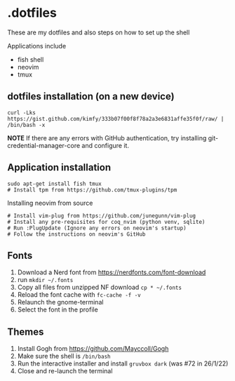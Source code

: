 # .dotfiles
These are my dotfiles and also steps on how to set up the shell

Applications include
- fish shell
- neovim
- tmux

## dotfiles installation (on a new device)

```fish
curl -Lks https://gist.github.com/kimfy/333b07f00f8f78a2a3e6831affe35f0f/raw/ | /bin/bash -x
```

**NOTE**
If there are any errors with GitHub authentication, try installing git-credential-manager-core and configure it.

## Application installation

```fish
sudo apt-get install fish tmux
# Install tpm from https://github.com/tmux-plugins/tpm
```

Installing neovim from source
```fish
# Install vim-plug from https://github.com/junegunn/vim-plug 
# Install any pre-requisites for coq_nvim (python venv, sqlite)
# Run :PlugUpdate (Ignore any errors on neovim's startup)
# Follow the instructions on neovim's GitHub
```

## Fonts

1. Download a Nerd font from https://nerdfonts.com/font-download
2. run `mkdir ~/.fonts`
3. Copy all files from unzipped NF download `cp * ~/.fonts`
4. Reload the font cache with `fc-cache -f -v`
5. Relaunch the gnome-terminal
6. Select the font in the profile

## Themes

1. Install Gogh from https://github.com/Mayccoll/Gogh
2. Make sure the shell is `/bin/bash`
3. Run the interactive installer and install `gruvbox dark` (was #72 in 26/1/22)
4. Close and re-launch the terminal
